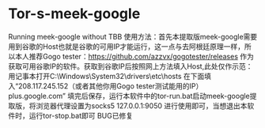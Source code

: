 # Tor-s-meek-google
Running meek-google without TBB
使用方法：首先本提取版meek-google需要用到谷歌的Host也就是谷歌的可用IP才能运行，这一点与去阿根廷原理一样，所以本人推荐Gogo tester：https://github.com/azzvx/gogotester/releases 作为获取可用谷歌IP的软件。获取到谷歌IP后按照网上方法填入Host,此处仅作示范：
用记事本打开C:\Windows\System32\drivers\etc\hosts 在下面填入“208.117.245.152（或者其他你用Gogo tester测试能用的IP） plus.google.com” 
填完后保存，运行本软件中的tor-run.bat启动meek-google提取版，将浏览器代理设置为socks5 127.0.0.1:9050 进行使用即可，当想退出本软件时，运行tor-stop.bat即可
BUG已修复
